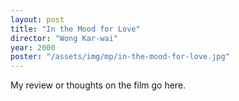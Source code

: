 ```yaml
---
layout: post
title: "In the Mood for Love"
director: "Wong Kar-wai"
year: 2000
poster: "/assets/img/mp/in-the-mood-for-love.jpg"
---
```


My review or thoughts on the film go here.

